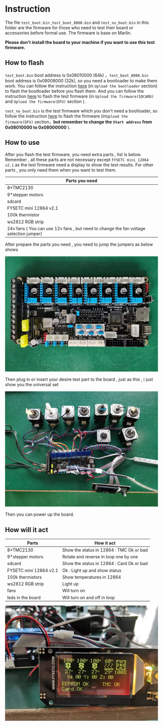 # Instruction

The file `test_boot.bin` ,`test_boot_8000.bin`  and `test_no_boot.bin` in this folder are the firmware for those who need to test their board or accessories before formal use. The firmware is base on Marlin.

**Please don't install the board to your machine if you want to use this test firmware.**

## How to flash

`test_boot.bin` boot address is 0x08010000 (64k) ，`test_boot_8000.bin` boot address is 0x08008000 (32k), so you need a bootloader to make them work. You can follow the instruction [here](https://github.com/FYSETC/FYSETC-SPIDER/tree/main/bootloader) (in `Upload the bootloader` section) to flash the bootloader before you flash them. And you can follow the instruction [here](https://github.com/FYSETC/FYSETC-SPIDER) to flash the test firmware (in  `Upload the firmware(SDCARD)` and `Upload the firmware(DFU)` section ).

`test_no_boot.bin` is the test firmware which you don't need a bootloader, so follow the instruction [here](https://github.com/FYSETC/FYSETC-SPIDER) to flash the firmware (in`Upload the firmware(DFU)` section，**but remember to change the `Start address` from 0x08010000 to 0x08000000** ).

## How to use

After you flash the test firmware, you need extra parts , list is below. Remember , all these parts are not necessary except `FYSETC mini 12864 v2.1` as the test firmware need  a display to show the test results. For other parts , you only need them when you want to test them.

| Parts you need                                               |
| ------------------------------------------------------------ |
| 8*TMC2130                                                    |
| 9*stepper motors                                             |
| sdcard                                                       |
| FYSETC mini 12864 v2.1                                       |
| 100k thermistor                                              |
| ws2812 RGB strip                                             |
| 24v fans ( You can use 12v fans , but need to change the fan voltage selection jumper) |

After prepare the  parts you need , you need to  jump the jumpers as below shows

<img src="Jumpers.jpg" style="zoom:60%;" />

Then plug in or insert your desire test part to the board , just as this , i just show you the universal set

![](Accessaries.jpg)

Then you can power up the board.

## How will it act

| Parts                  | How it act                                |
| ---------------------- | ----------------------------------------- |
| 8*TMC2130              | Show the status in 12864 : TMC Ok or bad  |
| 9*stepper motors       | Rotate and reverse in loop one by one     |
| sdcard                 | Show the status in 12864 : Card Ok or bad |
| FYSETC mini 12864 v2.1 | Ok : Light up and show status             |
| 100k thermistors       | Show temperatures in 12864                |
| ws2812 RGB strip       | Light up                                  |
| fans                   | Will turn on                              |
| leds in the board      | Will turn on and off in loop              |

![](12864.jpg)